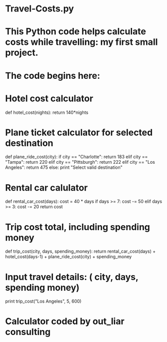 # Travel-Costs.py
# This Python code helps calculate costs while travelling: my first small project.
#
# The code begins here:

# Hotel cost calculator
def hotel_cost(nights):
  return 140*nights

# Plane ticket calculator for selected destination
def plane_ride_cost(city):
  if city == "Charlotte":
   return 183
  elif city == "Tampa":
   return 220
  elif city == "Pittsburgh":
   return 222
  elif city == "Los Angeles":
   return 475
  else:
    print "Select valid destination"

# Rental car calulator
def rental_car_cost(days):
  cost = 40 * days
  if days >= 7:
    cost -= 50
  elif days >= 3:
    cost -= 20
  return cost

# Trip cost total, including spending money
def trip_cost(city, days, spending_money):
  return rental_car_cost(days) + hotel_cost(days-1) + plane_ride_cost(city) + spending_money

# Input travel details: ( city, days, spending money)
print trip_cost("Los Angeles", 5, 600)

# Calculator coded by out_liar consulting
